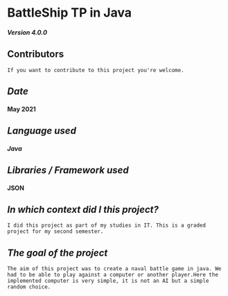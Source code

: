 # BattleShip TP in Java

##### _Version 4.0.0_

## Contributors

```If you want to contribute to this project you're welcome.```

## _Date_
#### **May 2021**

## _Language used_
#### ***Java***

## _Libraries / Framework used_
#### **JSON**

## _In which context did I this project?_
```I did this project as part of my studies in IT. This is a graded project for my second semester.```


## _The goal of the project_
```The aim of this project was to create a naval battle game in java. We had to be able to play against a computer or another player.Here the implemented computer is very simple, it is not an AI but a simple random choice.```
